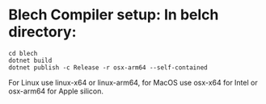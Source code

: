 # Blech Compiler setup: In belch directory:

```
cd blech
dotnet build
dotnet publish -c Release -r osx-arm64 --self-contained
```
For Linux use linux-x64 or linux-arm64, for MacOS use osx-x64 for Intel or osx-arm64 for Apple silicon.

